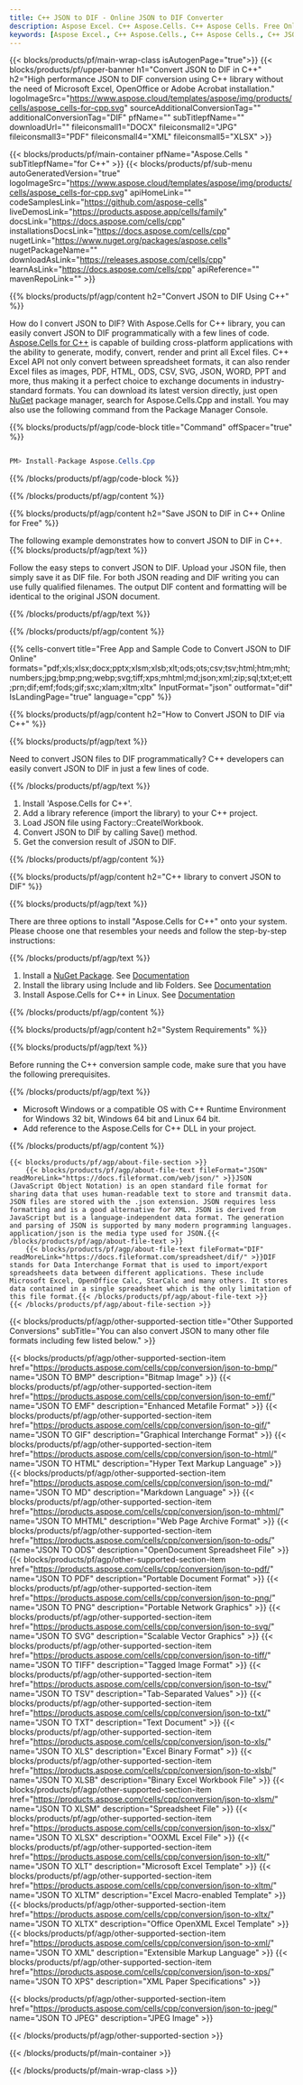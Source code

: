 ```yaml
---
title: C++ JSON to DIF - Online JSON to DIF Converter
description: Aspose Excel. C++ Aspose.Cells. C++ Aspose Cells. Free Online C++ Convert JSON to DIF saveformat. C++ JSON to DIF format. Save JSON to DIF C++.
keywords: [Aspose Excel., C++ Aspose.Cells., C++ Aspose Cells., C++ JSON to DIF saveformat., Free Online JSON to DIF C++., C++ Convert JSON to DIF]
---
```


{{< blocks/products/pf/main-wrap-class isAutogenPage="true">}}
{{< blocks/products/pf/upper-banner h1="Convert JSON to DIF in C++" h2="High performance JSON to DIF conversion using C++ library without the need of Microsoft Excel, OpenOffice or Adobe Acrobat installation." logoImageSrc="https://www.aspose.cloud/templates/aspose/img/products/cells/aspose_cells-for-cpp.svg" sourceAdditionalConversionTag="" additionalConversionTag="DIF" pfName="" subTitlepfName="" downloadUrl="" fileiconsmall1="DOCX" fileiconsmall2="JPG" fileiconsmall3="PDF" fileiconsmall4="XML" fileiconsmall5="XLSX" >}}

{{< blocks/products/pf/main-container pfName="Aspose.Cells " subTitlepfName="for C++" >}}
{{< blocks/products/pf/sub-menu autoGeneratedVersion="true" logoImageSrc="https://www.aspose.cloud/templates/aspose/img/products/cells/aspose_cells-for-cpp.svg" apiHomeLink="" codeSamplesLink="https://github.com/aspose-cells" liveDemosLink="https://products.aspose.app/cells/family" docsLink="https://docs.aspose.com/cells/cpp" installationsDocsLink="https://docs.aspose.com/cells/cpp" nugetLink="https://www.nuget.org/packages/aspose.cells" nugetPackageName="" downloadAsLink="https://releases.aspose.com/cells/cpp" learnAsLink="https://docs.aspose.com/cells/cpp" apiReference="" mavenRepoLink="" >}}


{{% blocks/products/pf/agp/content h2="Convert JSON to DIF Using C++" %}}

How do I convert JSON to DIF? With Aspose.Cells for C++ library, you can easily convert JSON to DIF programmatically with  a few lines of code. [Aspose.Cells for C++](https://products.aspose.com/cells/cpp) is capable of building cross-platform applications with the ability to generate, modify, convert, render and print all Excel files. C++ Excel API not only convert between spreadsheet formats, it can also render Excel files as images, PDF, HTML, ODS, CSV, SVG, JSON, WORD, PPT and more, thus making it a perfect choice to exchange documents in industry-standard formats. You can download its latest version directly, just open [NuGet](https://www.nuget.org/packages/Aspose.Cells.Cpp/) package manager, search for Aspose.Cells.Cpp and install. You may also use the following command from the Package Manager Console.

{{% blocks/products/pf/agp/code-block title="Command" offSpacer="true" %}}

```cs

PM> Install-Package Aspose.Cells.Cpp

```

{{% /blocks/products/pf/agp/code-block %}}

{{% /blocks/products/pf/agp/content %}}

{{% blocks/products/pf/agp/content h2="Save JSON to DIF in C++ Online for Free" %}}

The following example demonstrates how to convert JSON to DIF in C++.
{{% blocks/products/pf/agp/text %}}

Follow the easy steps to convert JSON to DIF. Upload your JSON file, then simply save it as DIF file. For both JSON reading and DIF writing you can use fully qualified filenames. The output DIF content and formatting will be identical to the original JSON document.

{{% /blocks/products/pf/agp/text %}}

{{% /blocks/products/pf/agp/content %}}

{{% cells-convert title="Free App and Sample Code to Convert JSON to DIF Online" formats="pdf;xls;xlsx;docx;pptx;xlsm;xlsb;xlt;ods;ots;csv;tsv;html;htm;mht;numbers;jpg;bmp;png;webp;svg;tiff;xps;mhtml;md;json;xml;zip;sql;txt;et;ett;prn;dif;emf;fods;gif;sxc;xlam;xltm;xltx" InputFormat="json" outformat="dif" IsLandingPage="true" language="cpp" %}}

{{% blocks/products/pf/agp/content h2="How to Convert JSON to DIF via C++" %}}

{{% blocks/products/pf/agp/text %}}

Need to convert JSON files to DIF programmatically? C++ developers can easily convert JSON to DIF in just a few lines of code.

{{% /blocks/products/pf/agp/text %}}

1.  Install 'Aspose.Cells for C++'.
1.  Add a library reference (import the library) to your C++ project.
1.  Load JSON file using Factory::CreateIWorkbook.
1.  Convert JSON to DIF by calling Save() method.
1.  Get the conversion result of JSON to DIF.

{{% /blocks/products/pf/agp/content %}}

{{% blocks/products/pf/agp/content h2="C++ library to convert JSON to DIF" %}}

{{% blocks/products/pf/agp/text %}}

There are three options to install "Aspose.Cells for C++" onto your system. Please choose one that resembles your needs and follow the step-by-step instructions:

{{% /blocks/products/pf/agp/text %}}

1.  Install a [NuGet Package](https://www.nuget.org/packages/Aspose.Cells.Cpp/). See [Documentation](https://docs.aspose.com/cells/cpp/installation/#using-nuget-package-manager)
1.  Install the library using Include and lib Folders. See [Documentation](https://docs.aspose.com/cells/cpp/installation/#using-include-and-lib-folders)
1.  Install Aspose.Cells for C++ in Linux. See [Documentation](https://docs.aspose.com/cells/cpp/installation/#installing-asposecells-for-c-in-linux)

{{% /blocks/products/pf/agp/content %}}

{{% blocks/products/pf/agp/content h2="System Requirements" %}}

{{% blocks/products/pf/agp/text %}}

 Before running the C++ conversion sample code, make sure that you have the following prerequisites.

{{% /blocks/products/pf/agp/text %}}

- Microsoft Windows or a compatible OS with C++ Runtime Environment for Windows 32 bit, Windows 64 bit and Linux 64 bit.
- Add reference to the Aspose.Cells for C++ DLL in your project.

{{% /blocks/products/pf/agp/content %}}

<!-- aboutfile Starts -->
    {{< blocks/products/pf/agp/about-file-section >}}
        {{< blocks/products/pf/agp/about-file-text fileFormat="JSON" readMoreLink="https://docs.fileformat.com/web/json/" >}}JSON (JavaScript Object Notation) is an open standard file format for sharing data that uses human-readable text to store and transmit data. JSON files are stored with the .json extension. JSON requires less formatting and is a good alternative for XML. JSON is derived from JavaScript but is a language-independent data format. The generation and parsing of JSON is supported by many modern programming languages. application/json is the media type used for JSON.{{< /blocks/products/pf/agp/about-file-text >}}
        {{< blocks/products/pf/agp/about-file-text fileFormat="DIF" readMoreLink="https://docs.fileformat.com/spreadsheet/dif/" >}}DIF stands for Data Interchange Format that is used to import/export spreadsheets data between different applications. These include Microsoft Excel, OpenOffice Calc, StarCalc and many others. It stores data contained in a single spreadsheet which is the only limitation of this file format.{{< /blocks/products/pf/agp/about-file-text >}}
    {{< /blocks/products/pf/agp/about-file-section >}}
<!-- aboutfile Ends -->

{{< blocks/products/pf/agp/other-supported-section title="Other Supported Conversions" subTitle="You can also convert JSON to many other file formats including few listed below." >}}

{{< blocks/products/pf/agp/other-supported-section-item href="https://products.aspose.com/cells/cpp/conversion/json-to-bmp/" name="JSON TO BMP" description="Bitmap Image" >}}
{{< blocks/products/pf/agp/other-supported-section-item href="https://products.aspose.com/cells/cpp/conversion/json-to-emf/" name="JSON TO EMF" description="Enhanced Metafile Format" >}}
{{< blocks/products/pf/agp/other-supported-section-item href="https://products.aspose.com/cells/cpp/conversion/json-to-gif/" name="JSON TO GIF" description="Graphical Interchange Format" >}}
{{< blocks/products/pf/agp/other-supported-section-item href="https://products.aspose.com/cells/cpp/conversion/json-to-html/" name="JSON TO HTML" description="Hyper Text Markup Language" >}}
{{< blocks/products/pf/agp/other-supported-section-item href="https://products.aspose.com/cells/cpp/conversion/json-to-md/" name="JSON TO MD" description="Markdown Language" >}}
{{< blocks/products/pf/agp/other-supported-section-item href="https://products.aspose.com/cells/cpp/conversion/json-to-mhtml/" name="JSON TO MHTML" description="Web Page Archive Format" >}}
{{< blocks/products/pf/agp/other-supported-section-item href="https://products.aspose.com/cells/cpp/conversion/json-to-ods/" name="JSON TO ODS" description="OpenDocument Spreadsheet File" >}}
{{< blocks/products/pf/agp/other-supported-section-item href="https://products.aspose.com/cells/cpp/conversion/json-to-pdf/" name="JSON TO PDF" description="Portable Document Format" >}}
{{< blocks/products/pf/agp/other-supported-section-item href="https://products.aspose.com/cells/cpp/conversion/json-to-png/" name="JSON TO PNG" description="Portable Network Graphics" >}}
{{< blocks/products/pf/agp/other-supported-section-item href="https://products.aspose.com/cells/cpp/conversion/json-to-svg/" name="JSON TO SVG" description="Scalable Vector Graphics" >}}
{{< blocks/products/pf/agp/other-supported-section-item href="https://products.aspose.com/cells/cpp/conversion/json-to-tiff/" name="JSON TO TIFF" description="Tagged Image Format" >}}
{{< blocks/products/pf/agp/other-supported-section-item href="https://products.aspose.com/cells/cpp/conversion/json-to-tsv/" name="JSON TO TSV" description="Tab-Separated Values" >}}
{{< blocks/products/pf/agp/other-supported-section-item href="https://products.aspose.com/cells/cpp/conversion/json-to-txt/" name="JSON TO TXT" description="Text Document" >}}
{{< blocks/products/pf/agp/other-supported-section-item href="https://products.aspose.com/cells/cpp/conversion/json-to-xls/" name="JSON TO XLS" description="Excel Binary Format" >}}
{{< blocks/products/pf/agp/other-supported-section-item href="https://products.aspose.com/cells/cpp/conversion/json-to-xlsb/" name="JSON TO XLSB" description="Binary Excel Workbook File" >}}
{{< blocks/products/pf/agp/other-supported-section-item href="https://products.aspose.com/cells/cpp/conversion/json-to-xlsm/" name="JSON TO XLSM" description="Spreadsheet File" >}}
{{< blocks/products/pf/agp/other-supported-section-item href="https://products.aspose.com/cells/cpp/conversion/json-to-xlsx/" name="JSON TO XLSX" description="OOXML Excel File" >}}
{{< blocks/products/pf/agp/other-supported-section-item href="https://products.aspose.com/cells/cpp/conversion/json-to-xlt/" name="JSON TO XLT" description="Microsoft Excel Template" >}}
{{< blocks/products/pf/agp/other-supported-section-item href="https://products.aspose.com/cells/cpp/conversion/json-to-xltm/" name="JSON TO XLTM" description="Excel Macro-enabled Template" >}}
{{< blocks/products/pf/agp/other-supported-section-item href="https://products.aspose.com/cells/cpp/conversion/json-to-xltx/" name="JSON TO XLTX" description="Office OpenXML Excel Template" >}}
{{< blocks/products/pf/agp/other-supported-section-item href="https://products.aspose.com/cells/cpp/conversion/json-to-xml/" name="JSON TO XML" description="Extensible Markup Language" >}}
{{< blocks/products/pf/agp/other-supported-section-item href="https://products.aspose.com/cells/cpp/conversion/json-to-xps/" name="JSON TO XPS" description="XML Paper Specifications" >}}

{{< blocks/products/pf/agp/other-supported-section-item href="https://products.aspose.com/cells/cpp/conversion/json-to-jpeg/" name="JSON TO JPEG" description="JPEG Image" >}}

{{< /blocks/products/pf/agp/other-supported-section >}}

{{< /blocks/products/pf/main-container >}}
    
{{< /blocks/products/pf/main-wrap-class >}}

